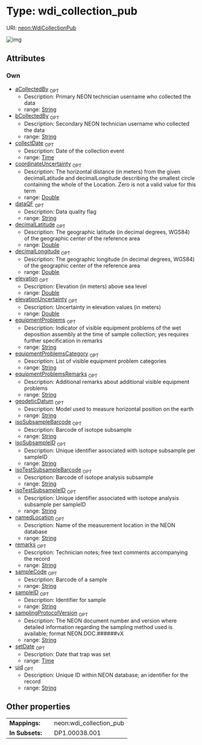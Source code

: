 
# Type: wdi_collection_pub




URI: [neon:WdiCollectionPub](https://data.neonscience.org/WdiCollectionPub)


![img](http://yuml.me/diagram/nofunky;dir:TB/class/[WdiCollectionPub&#124;uid:string%20%3F;remarks:string%20%3F;decimalLatitude:double%20%3F;decimalLongitude:double%20%3F;geodeticDatum:string%20%3F;coordinateUncertainty:double%20%3F;elevation:double%20%3F;elevationUncertainty:double%20%3F;sampleID:string%20%3F;setDate:time%20%3F;collectDate:time%20%3F;aCollectedBy:string%20%3F;bCollectedBy:string%20%3F;samplingProtocolVersion:string%20%3F;equipmentProblems:string%20%3F;equipmentProblemsCategory:string%20%3F;equipmentProblemsRemarks:string%20%3F;sampleCode:string%20%3F;isoSubsampleID:string%20%3F;isoSubsampleBarcode:string%20%3F;dataQF:string%20%3F;isoTestSubsampleID:string%20%3F;isoTestSubsampleBarcode:string%20%3F;namedLocation:string%20%3F])

## Attributes


### Own

 * [aCollectedBy](aCollectedBy.md)  <sub>OPT</sub>
    * Description: Primary NEON technician username who collected the data
    * range: [String](types/String.md)
 * [bCollectedBy](bCollectedBy.md)  <sub>OPT</sub>
    * Description: Secondary NEON technician username who collected the data
    * range: [String](types/String.md)
 * [collectDate](collectDate.md)  <sub>OPT</sub>
    * Description: Date of the collection event
    * range: [Time](types/Time.md)
 * [coordinateUncertainty](coordinateUncertainty.md)  <sub>OPT</sub>
    * Description: The horizontal distance (in meters) from the given decimalLatitude and decimalLongitude describing the smallest circle containing the whole of the Location. Zero is not a valid value for this term
    * range: [Double](types/Double.md)
 * [dataQF](dataQF.md)  <sub>OPT</sub>
    * Description: Data quality flag
    * range: [String](types/String.md)
 * [decimalLatitude](decimalLatitude.md)  <sub>OPT</sub>
    * Description: The geographic latitude (in decimal degrees, WGS84) of the geographic center of the reference area
    * range: [Double](types/Double.md)
 * [decimalLongitude](decimalLongitude.md)  <sub>OPT</sub>
    * Description: The geographic longitude (in decimal degrees, WGS84) of the geographic center of the reference area
    * range: [Double](types/Double.md)
 * [elevation](elevation.md)  <sub>OPT</sub>
    * Description: Elevation (in meters) above sea level
    * range: [Double](types/Double.md)
 * [elevationUncertainty](elevationUncertainty.md)  <sub>OPT</sub>
    * Description: Uncertainty in elevation values (in meters)
    * range: [Double](types/Double.md)
 * [equipmentProblems](equipmentProblems.md)  <sub>OPT</sub>
    * Description: Indicator of visible equipment problems of the wet deposition assembly at the time of sample collection; yes requires further specification in remarks
    * range: [String](types/String.md)
 * [equipmentProblemsCategory](equipmentProblemsCategory.md)  <sub>OPT</sub>
    * Description: List of visible equipment problem categories
    * range: [String](types/String.md)
 * [equipmentProblemsRemarks](equipmentProblemsRemarks.md)  <sub>OPT</sub>
    * Description: Additional remarks about additional visible equipment problems
    * range: [String](types/String.md)
 * [geodeticDatum](geodeticDatum.md)  <sub>OPT</sub>
    * Description: Model used to measure horizontal position on the earth
    * range: [String](types/String.md)
 * [isoSubsampleBarcode](isoSubsampleBarcode.md)  <sub>OPT</sub>
    * Description: Barcode of isotope subsample
    * range: [String](types/String.md)
 * [isoSubsampleID](isoSubsampleID.md)  <sub>OPT</sub>
    * Description: Unique identifier associated with isotope subsample per sampleID
    * range: [String](types/String.md)
 * [isoTestSubsampleBarcode](isoTestSubsampleBarcode.md)  <sub>OPT</sub>
    * Description: Barcode of isotope analysis subsample
    * range: [String](types/String.md)
 * [isoTestSubsampleID](isoTestSubsampleID.md)  <sub>OPT</sub>
    * Description: Unique identifier associated with isotope analysis subsample per sampleID
    * range: [String](types/String.md)
 * [namedLocation](namedLocation.md)  <sub>OPT</sub>
    * Description: Name of the measurement location in the NEON database
    * range: [String](types/String.md)
 * [remarks](remarks.md)  <sub>OPT</sub>
    * Description: Technician notes; free text comments accompanying the record
    * range: [String](types/String.md)
 * [sampleCode](sampleCode.md)  <sub>OPT</sub>
    * Description: Barcode of a sample
    * range: [String](types/String.md)
 * [sampleID](sampleID.md)  <sub>OPT</sub>
    * Description: Identifier for sample
    * range: [String](types/String.md)
 * [samplingProtocolVersion](samplingProtocolVersion.md)  <sub>OPT</sub>
    * Description: The NEON document number and version where detailed information regarding the sampling method used is available; format NEON.DOC.######vX
    * range: [String](types/String.md)
 * [setDate](setDate.md)  <sub>OPT</sub>
    * Description: Date that trap was set
    * range: [Time](types/Time.md)
 * [uid](uid.md)  <sub>OPT</sub>
    * Description: Unique ID within NEON database; an identifier for the record
    * range: [String](types/String.md)

## Other properties

|  |  |  |
| --- | --- | --- |
| **Mappings:** | | neon:wdi_collection_pub |
| **In Subsets:** | | DP1.00038.001 |

